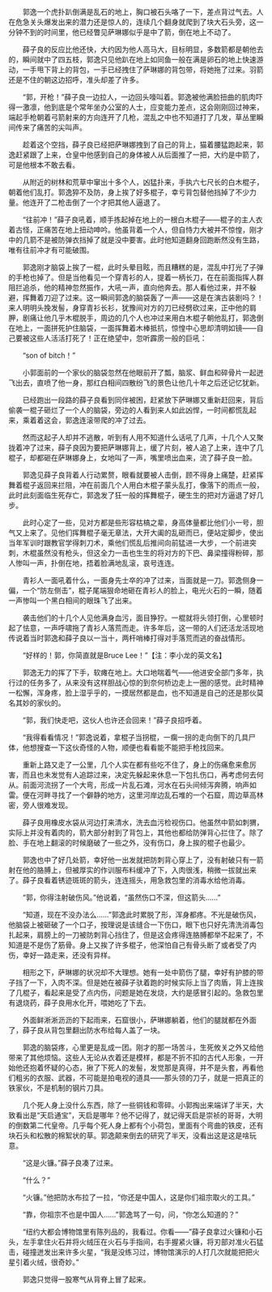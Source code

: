 　　郭逸一个虎扑趴倒满是乱石的地上，胸口被石头咯了一下，差点背过气去。人在危急关头爆发出来的潜力还是惊人的，连续几个翻身就爬到了块大石头旁，这一分钟不到的时间里，他已经瞥见萨琳娜似乎是中了箭，倒在地上不动了。

　　薛子良的反应比他还快，大约因为他人高马大，目标明显，多数箭都是朝他去的，瞬间就中了四五枝，郭逸只见他趴在地上如同鱼一般在满是卵石的地上快速游动，一手甩下背上的背包，一手已经拽住了萨琳娜的背包带，将她拖了过来。羽箭还是不住的朝这边招呼，准头却差了许多。

　　“郭，开枪！”薛子良一边拉人，一边回头嚎叫着。郭逸被他满脸扭曲的肌肉吓得一激凛，他到底是个常年坐办公室的人士，应变能力差点，这会刚刚回过神来，端起手枪朝着弓箭射来的方向连开了几枪，混乱之中也不知道打了几发，草丛里瞬间传来了痛苦的尖叫声。

　　趁着这个空挡，薛子良已经把萨琳娜拽到了自己的背上，猫着腰猛跑起来，郭逸赶紧跟了上来，仓皇中他感到自己的身体被人从后面推了一把，大约是中箭了，可是他根本不敢去看。

　　从附近的树林和荒草中窜出十多个人，凶猛扑来，手执六七尺长的白木棍子，朝着他们乱打。郭逸猝不及防，身上挨了好多棍子，幸亏背包替他挡掉了不少力量。他连开了二枪击倒了一个才把其他人逼退了。

　　“往前冲！”薛子良吼着，顺手拣起掉在地上的一根白木棍子——棍子的主人衣着古怪，正痛苦在地上扭动呻吟。他虽背着一个人，但自恃力大被并不惊惶，刚才中的几箭不是被防弹衣挡掉了就是没中要害。此时他知道翻身回跑断然没有生路，唯有往前冲才有可能破围。

　　郭逸刚才脑袋上挨了一棍，此时头晕目眩，而且糟糕的是，混乱中打光了子弹的手枪也掉了。但是当他看见一个穿青衫的人，提着一柄长刀，在在前面指挥人群阻拦追杀，他的精神忽然振作，大吼一声，直向他奔去。那人看他过来，并不躲避，挥舞着刀迎了过来。这一瞬间郭逸的脑袋轰了一声——这是在演古装剧吗？！来人明明头挽发髻，身穿青衫长衫，犹豫间对方的刀已经劈砍过来，正中他的肩胛，剧痛让他几乎木棍脱手，周边的几个人也冲过来用白木棍子朝他乱打，郭逸倒在地上，一面拼死护住脑袋，一面挥舞着木棒抵抗，惊惶中心思却清明如镜——自己要被这些人活活打死了！正在绝望中，忽听霹雳一般的巨吼：

　　“son of bitch！”

　　小郭面前的一个家伙的脑袋忽然在他眼前开了瓢，脑浆、鲜血和碎骨片一起迸飞出去，直喷了他一身，那红白相间四散纷飞的景色让他几十年之后还记忆犹新。

　　已经跑出一段路的薛子良看到同伴被困，赶紧放下萨琳娜又重新赶回来，背后偷袭一棍子砸烂了一个人的脑袋，旁边的人看到来人如此凶悍，一时间都慌乱起来，乘着着这会，郭逸连滚带爬的冲了过去。

　　然而这起子人却并不逃散，听到有人用不知道什么话吼了几声，十几个人又聚拢着冲了过来，薛子良因为要把萨琳娜背上，缓了片刻，被人追了上来，连中了几棍子，却都砸在萨琳娜身上，女地叫了一声，嘴里喷出血来，流了薛子良一脸。

　　郭逸见薛子良背着人行动累赘，眼看就要被人击倒，顾不得身上痛楚，赶紧挥舞着棍子返回来拦阻，冲在前面几个人用白木棍子蒙头乱打，像落下的雨点一般，此时此刻面临生死存亡，郭逸发了狂一般的挥舞棍子，硬生生的把对方逼退了好几步。

　　此时心定了一些，见对方都是些形容枯槁之辈，身高体量都比他们小一号，胆气又上来了。见他们挥舞棍子毫无章法，大开大阖的乱砸而已，便站定脚步，使出当年军训时跟教官学得刺刀术，乘他们慌乱后推间向前猛进一大步，一个前进突刺，木棍虽然没有枪头，但这全力一击也生生的将对方的下巴、鼻梁撞得粉碎，那人惨叫一声，扑倒在地，捂着脸满地乱滚，哀号连连。

　　青衫人一面吼着什么，一面身先士卒的冲了过来，当面就是一刀。郭逸侧身一偏，一个“防左侧击”，棍子尾端狠命地砸在青衫人的脸上，电光火石的一瞬，随着一声惨叫一个黑白相间的眼珠飞了出来。

　　袭击他们的十几个人见他满身血污，面目狰狞。一棍就将头领打倒，心里顿时起了怯意，一声呼啸拖了青衫人落荒而走。许多年后，这一带的人们还活龙活现地传说着当时郭逸和薛子良以一当十，两杆哨棒打得对手落荒而逃的奋战情形。

　　“好样的！郭，你简直就是Bruce Lee！”【注：李小龙的英文名】

　　郭逸无力的挥了下手，软瘫在地上。大口地喘着气——他进安全部门多年，执行过的任务多了，从来没有这样胆战心惊的到奈何桥边走上一圈的感觉。此时精神一松懈，浑身疼，脸上湿乎乎的，一摸居然都是血，也不知道是自己的还是那伙莫名其妙的家伙的。

　　“郭，我们快走吧，这伙人也许还会回来！”薛子良招呼着。

　　“我得看看情况！”郭逸说着，拿棍子当拐棍，一瘸一拐的走向倒下的几具尸体，他想搜查一下这伙奇怪的人物，顺便也看看能不能把手枪找回来。

　　重新上路又走了一公里，几个人实在都有些吃不住了，身上的伤痛愈来愈厉害，而且也未发觉有人追踪过来，决定先躲起来休息一下包扎伤口，再考虑何去何从。前面河流拐了一个大弯，形成一片乱石滩，河水在石头间倾泻奔腾，响声如雷。便在河畔寻找了一个僻静的地方，这里河岸边乱石堆的一个石窟，周边草高林密，旁人很难发现。

　　薛子良用橡皮水袋从河边打来清水，洗去血污检视伤口。他虽然中箭如刺猬，实际上并没有着肉的，箭大部分射到了背包上，其他也都给防弹背心拦住了。除了脸、手在地上翻滚的时候磨破了一些之外，没有伤口，身上挨的棍子也最少。

　　郭逸也中了好几处箭，幸好他一出发就把防刺背心穿上了，没有射破只有一箭射在他的胳膊上，但被厚实的作训服布料缓冲了下，入肉很浅，稍微一拔就出来了。薛子良看着锈迹斑斑的箭头，连连摇头，用急救包里的消毒水给他消毒。

　　“郭，你得注射破伤风。”他说着，“虽然伤口不深，但这箭头……”

　　“知道，现在不没办法么……”郭逸此时累脱了形，浑身都疼。不光是破伤风，他脑袋上被砸破了一个口子，按理说是该缝合一下伤口，眼下也只好先清洗消毒包扎起来，肩膀上的一刀被防刺背心挡住了，但是这会疼得连胳膊都举不起来了，不知道是不是伤了筋骨。身上又挨了许多棍子，他深怕自己有骨头断了或者受了内伤，幸好一路走来，还没有异样。

　　相形之下，萨琳娜的状况却不大理想。她有一处中箭伤了腿，幸好有护膝的带子挡了一下，入肉不深。但是她在被薛子驮着跑的时候实际上当了肉盾，背上连挨了几棍子，看起来是受了点内伤，问题是她在发烧，大约是感冒引起的。急救包里有退烧药，薛子良用水化开，喂她吃了下去。

　　外面鲜淅淅沥沥的下起雨来，石窟很小，萨琳娜躺着，他们的腿就都在外面了，薛子良从背包里翻出防水布给每人盖了一块。

　　郭逸的脑袋疼，心里更是乱成一团。刚才的那一场苦斗，生死攸关之外又给他带来了其他烦恼。这些人无论从衣着还是模样，都是不折不扣的古代人形象，一开始他还抱着怀疑的心态，揪了下死人的发髻，发觉那是真得，并不是头套，再看他们粗劣的衣服、武器，不可能是拍电视的道具——那头领的刀子，就是一把真正的铁家伙，不是机制的钢片刀具。

　　几个死人身上没什么东西，除了一些铜钱和零碎。小郭掏出来端详了半天，大致看出是“天启通宝”，天启是哪年？他不记得了，就记得天启是崇祯的哥哥，大明的倒数第二代皇帝。几乎每个死人身上都有个小荷包，里面有个弯曲的铁皮，还有块石头和松散的棉絮状的草。郭逸颠来倒去的研究了半天，没看出这是这是啥玩意。

　　“这是火镰。”薛子良凑了过来。

　　“什么？”

　　“火镰。”他把防水布拉了一拉，“你还是中国人，这是你们祖宗取火的工具。”

　　“靠，你祖宗不也是中国人……”郭逸骂了一句，问，“你怎么知道的？”

　　“纽约大都会博物馆里有陈列品的，我看过。你看——”薛子良拿过火镰和小石头，左手拿住火石并将火绒压在火石与手指间，右手握紧火镰，将刃部对准火石猛击，碰撞迸发出来许多火星，“我是没练习过，博物馆演示的人打几次就能把把火星引着火绒，很奇妙。”

　　郭逸只觉得一股寒气从背脊上冒了起来。
